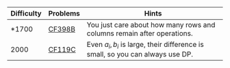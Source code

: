 | Difficulty | Problems | Hints |
| -------- | -------- | -------- |
| *1700 | [CF398B](https://codeforces.com/problemset/problem/398/B) | You just care about how many rows and columns remain after operations. |
| 2000 | [CF119C](https://codeforces.com/problemset/problem/119/C) | Even $a_i,b_i$ is large, their difference is small, so you can always use DP. |